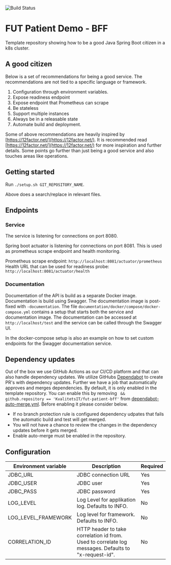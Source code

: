 ![Build Status](https://github.com/KvalitetsIT/fut-patient-bff/workflows/CICD/badge.svg)
# FUT Patient Demo - BFF

Template repository showing how to be a good Java Spring Boot citizen in a k8s cluster.

## A good citizen

Below is a set of recommendations for being a good service. The recommendations are not tied to a specific language or 
framework.

1. Configuration through environment variables.
2. Expose readiness endpoint
3. Expose endpoint that Prometheus can scrape
4. Be stateless
5. Support multiple instances
6. Always be in a releasable state
7. Automate build and deployment.

Some of above recommendations are heavily inspired by [https://12factor.net/](https://12factor.net/). It is recommended 
read [https://12factor.net/](https://12factor.net/) for more inspiration and further details. Some points go 
further than just being a good service and also touches areas like operations.

## Getting started

Run `./setup.sh GIT_REPOSITORY_NAME`.

Above does a search/replace in relevant files. 

## Endpoints

### Service

The service is listening for connections on port 8080.

Spring boot actuator is listening for connections on port 8081. This is used as prometheus scrape endpoint and health monitoring. 

Prometheus scrape endpoint: `http://localhost:8081/actuator/prometheus`  
Health URL that can be used for readiness probe: `http://localhost:8081/actuator/health`

### Documentation

Documentation of the API is build as a separate Docker image. Documentation is build using Swagger. The documentation 
image is post-fixed with `-documentation`. The file `documentation/docker/compose/docker-compose.yml` contains a  setup 
that starts both the service and documentation image. The documentation can be accessed at `http://localhost/test` 
and the service can be called through the Swagger UI. 

In the docker-compose setup is also an example on how to set custom endpoints for the Swagger documentation service.

## Dependency updates

Out of the box we use GitHub Actions as our CI/CD platform and that can also handle dependency updates. We utilize 
GitHubs [Dependabot](https://docs.github.com/en/code-security/dependabot/dependabot-version-updates/configuring-dependabot-version-updates) 
to create PR's with dependency updates. Further we have a job that automatically approves and merges dependencies. By 
default, it is only enabled in the template repository. You can enable this by removing ` && github.repository == 'KvalitetsIT/fut-patient-bff'`
from [dependabot-auto-merge.yml](.github/workflows/dependabot-auto-merge.yml). Before enabling it please consider below. 

- If no branch protection rule is configured dependency udpates that fails the automatic build and test will get merged. 
- You will not have a chance to review the changes in the dependency updates before it gets merged.  
- Enable auto-merge must be enabled in the repository.

## Configuration

| Environment variable | Description                                                                                          | Required |
|----------------------|------------------------------------------------------------------------------------------------------|----------|
| JDBC_URL             | JDBC connection URL                                                                                  | Yes      |
| JDBC_USER            | JDBC user                                                                                            | Yes      |
| JDBC_PASS            | JDBC password                                                                                        | Yes      |
| LOG_LEVEL            | Log Level for applikation  log. Defaults to INFO.                                                    | No       |
| LOG_LEVEL_FRAMEWORK  | Log level for framework. Defaults to INFO.                                                           | No       |
| CORRELATION_ID       | HTTP header to take correlation id from. Used to correlate log messages. Defaults to "x-request-id". | No       |
